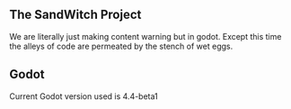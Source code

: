 ## The SandWitch Project
We are literally just making content warning but in godot.
Except this time the alleys of code are permeated by the stench of wet eggs.

## Godot
Current Godot version used is 4.4-beta1
